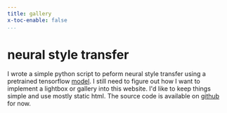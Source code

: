 ```yaml
---
title: gallery
x-toc-enable: false
...
```


neural style transfer
=========================================

I wrote a simple python script to peform neural style transfer using a pretrained tensorflow [model](https://tfhub.dev/google/magenta/a%20rbitrary-image-stylization-v1-256/2). I still need to figure out how I want to implement a lightbox or gallery into this website. I'd like to keep things simple and use mostly static html. The source code is available on [github](https://github.com/duncanldaho/unstop) for now.
